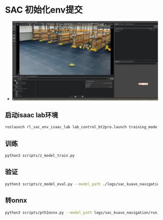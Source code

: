 # SAC 初始化env提交
* ![环境演示](./IMG/image.png)

## 启动isaac lab环境
```bash
roslaunch rl_sac_env_isaac_lab lab_control_bt2pro.launch training_mode:=true
```

## 训练
```bash
python3 scripts/z_model_train.py
```

## 验证
```bash
python3 scripts/z_model_eval.py --model_path ./logs/sac_kuavo_navigation/run_20250619_115642/checkpoints/model_ep1500.pth 
```

## 转onnx
```bash
python3 scripts/pth2onnx.py --model_path logs/sac_kuavo_navigation/run_20250619_115642/checkpoints/model_ep1500.pth --output_path logs/sac_kuavo_navigation/run_20250619_115642/onnx/model_ep1500.onnx
```